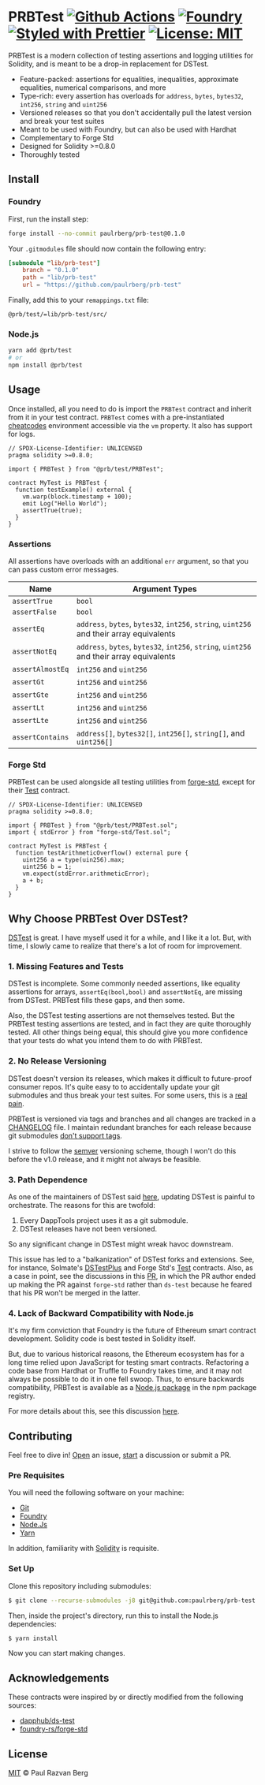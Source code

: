 # PRBTest [![Github Actions][gha-badge]][gha] [![Foundry][foundry-badge]][foundry] [![Styled with Prettier][prettier-badge]][prettier] [![License: MIT][license-badge]][license]

[gha]: https://github.com/paulrberg/prb-test/actions
[gha-badge]: https://github.com/paulrberg/prb-test/actions/workflows/ci.yml/badge.svg
[foundry]: https://getfoundry.sh/
[foundry-badge]: https://img.shields.io/badge/Built%20with-Foundry-FFDB1C.svg
[prettier]: https://prettier.io
[prettier-badge]: https://img.shields.io/badge/Code_Style-Prettier-ff69b4.svg
[license]: https://opensource.org/licenses/MIT
[license-badge]: https://img.shields.io/badge/License-MIT-blue.svg

PRBTest is a modern collection of testing assertions and logging utilities for Solidity, and is meant to be a drop-in replacement for DSTest.

- Feature-packed: assertions for equalities, inequalities, approximate equalities, numerical comparisons, and more
- Type-rich: every assertion has overloads for `address`, `bytes`, `bytes32`, `int256`, `string` and `uint256`
- Versioned releases so that you don't accidentally pull the latest version and break your test suites
- Meant to be used with Foundry, but can also be used with Hardhat
- Complementary to Forge Std
- Designed for Solidity >=0.8.0
- Thoroughly tested

## Install

### Foundry

First, run the install step:

```sh
forge install --no-commit paulrberg/prb-test@0.1.0
```

Your `.gitmodules` file should now contain the following entry:

```toml
[submodule "lib/prb-test"]
    branch = "0.1.0"
    path = "lib/prb-test"
    url = "https://github.com/paulrberg/prb-test"
```

Finally, add this to your `remappings.txt` file:

```text
@prb/test/=lib/prb-test/src/
```

### Node.js

```sh
yarn add @prb/test
# or
npm install @prb/test
```

## Usage

Once installed, all you need to do is import the `PRBTest` contract and inherit from it in your test contract. `PRBTest`
comes with a pre-instantiated [cheatcodes](https://book.getfoundry.sh/cheatcodes/) environment accessible via the
`vm` property. It also has support for logs.

```solidity
// SPDX-License-Identifier: UNLICENSED
pragma solidity >=0.8.0;

import { PRBTest } from "@prb/test/PRBTest";

contract MyTest is PRBTest {
  function testExample() external {
    vm.warp(block.timestamp + 100);
    emit Log("Hello World");
    assertTrue(true);
  }
}

```

### Assertions

All assertions have overloads with an additional `err` argument, so that you can pass custom error messages.

| Name             | Argument Types                                                                           |
| ---------------- | ---------------------------------------------------------------------------------------- |
| `assertTrue`     | `bool`                                                                                   |
| `assertFalse`    | `bool`                                                                                   |
| `assertEq`       | `address`, `bytes`, `bytes32`, `int256`, `string`, `uint256` and their array equivalents |
| `assertNotEq`    | `address`, `bytes`, `bytes32`, `int256`, `string`, `uint256` and their array equivalents |
| `assertAlmostEq` | `int256` and `uint256`                                                                   |
| `assertGt`       | `int256` and `uint256`                                                                   |
| `assertGte`      | `int256` and `uint256`                                                                   |
| `assertLt`       | `int256` and `uint256`                                                                   |
| `assertLte`      | `int256` and `uint256`                                                                   |
| `assertContains` | `address[]`, `bytes32[]`, `int256[]`, `string[]`, and `uint256[]`                        |

### Forge Std

PRBTest can be used alongside all testing utilities from [forge-std][forge-std], except for their [Test][forge-std-test] contract.

```solidity
// SPDX-License-Identifier: UNLICENSED
pragma solidity >=0.8.0;

import { PRBTest } from "@prb/test/PRBTest.sol";
import { stdError } from "forge-std/Test.sol";

contract MyTest is PRBTest {
  function testArithmeticOverflow() external pure {
    uint256 a = type(uin256).max;
    uint256 b = 1;
    vm.expect(stdError.arithmeticError);
    a + b;
  }
}

```

## Why Choose PRBTest Over DSTest?

[DSTest][ds-test] is great. I have myself used it for a while, and I like it a lot. But, with time, I slowly came to realize that there's a lot of room for improvement.

### 1. Missing Features and Tests

DSTest is incomplete. Some commonly needed assertions, like equality assertions for arrays, `assertEq(bool,bool)` and
`assertNotEq`, are missing from DSTest. PRBTest fills these gaps, and then some.

Also, the DSTest testing assertions are not themselves tested. But the PRBTest testing assertions are tested, and in
fact they are quite thoroughly tested. All other things being equal, this should give you more confidence that your
tests do what you intend them to do with PRBTest.

### 2. No Release Versioning

DSTest doesn't version its releases, which makes it difficult to future-proof consumer repos. It's quite easy to
to accidentally update your git submodules and thus break your test suites. For some users, this is a [real pain](https://github.com/dapphub/ds-test/issues/32).

PRBTest is versioned via tags and branches and all changes are tracked in a [CHANGELOG](./CHANGELOG.md) file. I maintain redundant branches for each release because git submodules [don't support tags](https://stackoverflow.com/q/1777854/3873510).

I strive to follow the [semver](https://semver.org/) versioning scheme, though I won't do this before the v1.0 release, and it might not always be feasible.

### 3. Path Dependence

As one of the maintainers of DSTest said [here](https://github.com/dapphub/ds-test/pull/21#issuecomment-903668033), updating DSTest is painful to orchestrate. The reasons for this are twofold:

1. Every DappTools project uses it as a git submodule.
2. DSTest releases have not been versioned.

So any significant change in DSTest might wreak havoc downstream.

This issue has led to a "balkanization" of DSTest forks and extensions. See, for instance, Solmate's [DSTestPlus][ds-test-plus] and Forge Std's
[Test][forge-std-test] contracts. Also, as a case in point, see the discussions in this [PR](https://github.com/foundry-rs/forge-std/pull/38), in which the PR
author ended up making the PR against `forge-std` rather than `ds-test` because he feared that his PR won't be merged in
the latter.

### 4. Lack of Backward Compatibility with Node.js

It's my firm conviction that Foundry is the future of Ethereum smart contract development. Solidity code is best tested in Solidity itself.

But, due to various historical reasons, the Ethereum ecosystem has for a long time relied upon JavaScript for testing smart contracts.
Refactoring a code base from Hardhat or Truffle to Foundry takes time, and it may not always be possible to do it in one
fell swoop. Thus, to ensure backwards compatibility, PRBTest is available as a [Node.js package](#node-js) in the npm package registry.

For more details about this, see this discussion [here](https://github.com/dapphub/ds-test/issues/35).

## Contributing

Feel free to dive in! [Open](https://github.com/paulrberb/prb-test/issues/new) an issue, [start](https://github.com/paulrberb/prb-test/discussions/new) a discussion or submit a PR.

### Pre Requisites

You will need the following software on your machine:

- [Git](https://git-scm.com/downloads)
- [Foundry](https://github.com/foundry-rs/foundry)
- [Node.Js](https://nodejs.org/en/download/)
- [Yarn](https://yarnpkg.com/)

In addition, familiarity with [Solidity](https://soliditylang.org/) is requisite.

### Set Up

Clone this repository including submodules:

```sh
$ git clone --recurse-submodules -j8 git@github.com:paulrberg/prb-test.git
```

Then, inside the project's directory, run this to install the Node.js dependencies:

```sh
$ yarn install
```

Now you can start making changes.

## Acknowledgements

These contracts were inspired by or directly modified from the following sources:

- [dapphub/ds-test](https://github.com/dapphub/ds-test/)
- [foundry-rs/forge-std](https://github.com/foundry-rs/forge-std/)

## License

[MIT](./LICENSE.md) © Paul Razvan Berg

<!-- Links -->

[ds-test]: https://github.com/dapphub/ds-test
[ds-test-plus]: https://github.com/Rari-Capital/solmate/blob/03e425421b24c4f75e4a3209b019b367847b7708/src/test/utils/DSTestPlus.sol
[forge-std]: https://github.com/foundry-rs/forge-std
[forge-std-test]: https://github.com/foundry-rs/forge-std/blob/c19dfd2f2a88a461216b0dd1f4961e1a85dcad46/src/Test.sol

